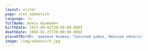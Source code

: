 ```yaml
---
layout: writer
page: ales_adamovich
language: ru
fullName: Алесь Адамович
birthDate: 1927-09-02T20:00:00.000Z
deathDate: 1994-01-25T20:00:00.000Z
placeOfBirth: 'деревня Конюхи, Гресский район, Минская область'
image: /img/adamovich.jpg
---
```


